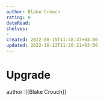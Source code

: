 ```yaml
---
author: Blake Crouch
rating: 0
dateRead: 
shelves: 
- 
created: 2022-08-15T11:48:37+03:00
updated: 2022-10-13T11:10:21+03:00
---
```

# Upgrade

author::[[Blake Crouch]]